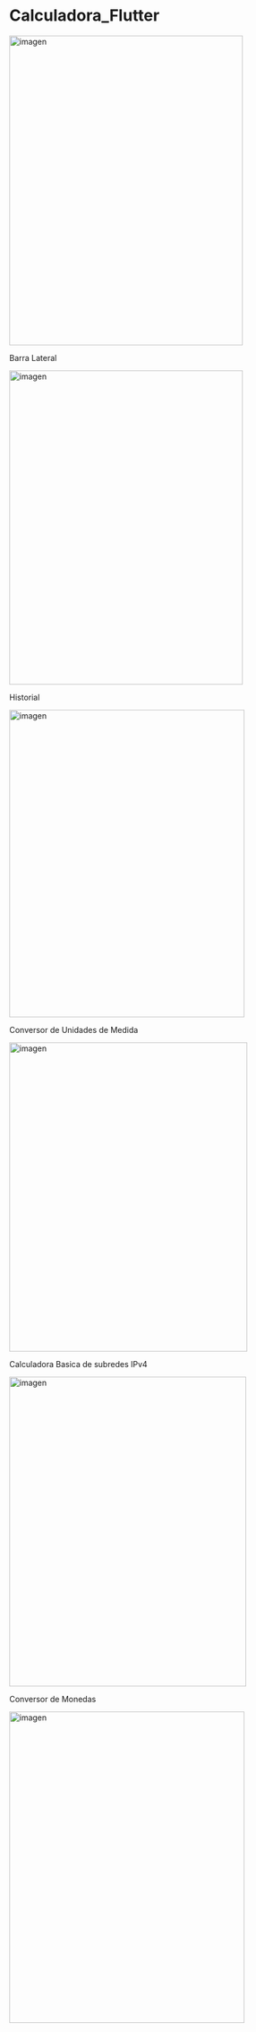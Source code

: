 # Calculadora_Flutter
<img width="417" height="553" alt="imagen" src="https://github.com/user-attachments/assets/0130c42a-baeb-4148-9260-c248142e641d" />

Barra Lateral

<img width="417" height="561" alt="imagen" src="https://github.com/user-attachments/assets/cb411120-efb8-4e25-833c-300739ad352d" />

Historial

<img width="420" height="549" alt="imagen" src="https://github.com/user-attachments/assets/bf41bfd9-e0d5-4841-83aa-e1142d309ee5" />

Conversor de Unidades de Medida

<img width="425" height="552" alt="imagen" src="https://github.com/user-attachments/assets/f4b23c7c-2d53-4bd1-ba96-44449ab66a96" />

Calculadora Basica de subredes IPv4

<img width="423" height="553" alt="imagen" src="https://github.com/user-attachments/assets/928af18c-8f73-4279-b52c-929a14ec30e5" />

Conversor de Monedas

<img width="420" height="556" alt="imagen" src="https://github.com/user-attachments/assets/28f0076b-147b-4d9d-9479-6c2e96048934" />


